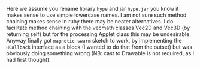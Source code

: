 Here we assume you rename library `hype` and jar `hype.jar` you know it makes sense to use simple lowercase names. I am not sure such method chaining makes sense in ruby there may be neater alternatives. I do facilitate method chaining with the vecmath classes Vec2D and Vec3D (by returning self) but for the processing Applet class this may be undesirable. Anyway finally got `magnetic swarm` sketch to work, by implementing the `HCallback` interface as a block (I wanted to do that from the outset) but was obviously doing something wrong (NB: cast to Drawable is not required, as I had first thought).
